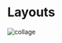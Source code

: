 # Layouts

![collage](https://user-images.githubusercontent.com/53407160/144885550-67c36dcd-726f-49e3-93bd-4ab37275a46b.png)
